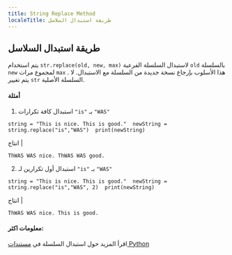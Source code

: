 ```yaml
---
title: String Replace Method
localeTitle: طريقة استبدال السلاسل
---
```

## طريقة استبدال السلاسل

يتم استخدام `str.replace(old, new, max)` لاستبدال السلسلة الفرعية `old` بالسلسلة `new` لمجموع مرات `max` . هذا الأسلوب بإرجاع نسخة جديدة من السلسلة مع الاستبدال. لا يتم تغيير `str` السلسلة الأصلية.

#### أمثلة

1.  استبدال كافة تكرارات `"is"` بـ `"WAS"`

 `string = "This is nice. This is good." 
 newString = string.replace("is","WAS") 
 print(newString) 
` 

انتاج |

 `ThWAS WAS nice. ThWAS WAS good. 
` 

2.  استبدال أول تكرارين لـ `"is"` بـ `"WAS"`

 `string = "This is nice. This is good." 
 newString = string.replace("is","WAS", 2) 
 print(newString) 
` 

انتاج |

 `ThWAS WAS nice. This is good. 
` 

#### معلومات اكثر:

اقرأ المزيد حول استبدال السلسلة في [مستندات Python](https://docs.python.org/2/library/string.html#string.replace)